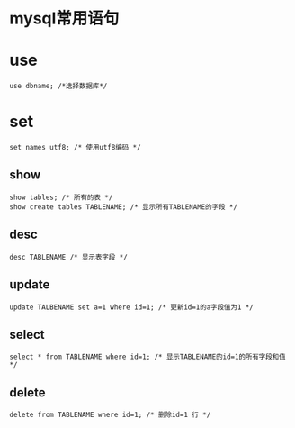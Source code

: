 # mysql常用语句

# use

	use dbname; /*选择数据库*/

# set

	set names utf8; /* 使用utf8编码 */

## show

	show tables; /* 所有的表 */
	show create tables TABLENAME; /* 显示所有TABLENAME的字段 */

## desc
	desc TABLENAME /* 显示表字段 */

## update

	update TALBENAME set a=1 where id=1; /* 更新id=1的a字段值为1 */

## select

	select * from TABLENAME where id=1; /* 显示TABLENAME的id=1的所有字段和值 */

## delete

	delete from TABLENAME where id=1; /* 删除id=1 行 */
